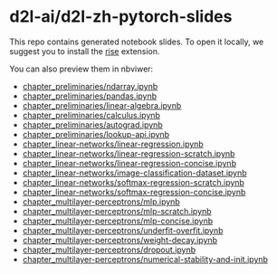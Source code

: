 # d2l-ai/d2l-zh-pytorch-slides

This repo contains generated notebook slides. To open it locally, we suggest you to install the [rise](https://rise.readthedocs.io/en/stable/) extension.

You can also preview them in nbviwer:
 - [chapter_preliminaries/ndarray.ipynb](https://nbviewer.jupyter.org/format/slides/github/d2l-ai/d2l-zh-pytorch-slides/blob/main/chapter_preliminaries/ndarray.ipynb)
 - [chapter_preliminaries/pandas.ipynb](https://nbviewer.jupyter.org/format/slides/github/d2l-ai/d2l-zh-pytorch-slides/blob/main/chapter_preliminaries/pandas.ipynb)
 - [chapter_preliminaries/linear-algebra.ipynb](https://nbviewer.jupyter.org/format/slides/github/d2l-ai/d2l-zh-pytorch-slides/blob/main/chapter_preliminaries/linear-algebra.ipynb)
 - [chapter_preliminaries/calculus.ipynb](https://nbviewer.jupyter.org/format/slides/github/d2l-ai/d2l-zh-pytorch-slides/blob/main/chapter_preliminaries/calculus.ipynb)
 - [chapter_preliminaries/autograd.ipynb](https://nbviewer.jupyter.org/format/slides/github/d2l-ai/d2l-zh-pytorch-slides/blob/main/chapter_preliminaries/autograd.ipynb)
 - [chapter_preliminaries/lookup-api.ipynb](https://nbviewer.jupyter.org/format/slides/github/d2l-ai/d2l-zh-pytorch-slides/blob/main/chapter_preliminaries/lookup-api.ipynb)
 - [chapter_linear-networks/linear-regression.ipynb](https://nbviewer.jupyter.org/format/slides/github/d2l-ai/d2l-zh-pytorch-slides/blob/main/chapter_linear-networks/linear-regression.ipynb)
 - [chapter_linear-networks/linear-regression-scratch.ipynb](https://nbviewer.jupyter.org/format/slides/github/d2l-ai/d2l-zh-pytorch-slides/blob/main/chapter_linear-networks/linear-regression-scratch.ipynb)
 - [chapter_linear-networks/linear-regression-concise.ipynb](https://nbviewer.jupyter.org/format/slides/github/d2l-ai/d2l-zh-pytorch-slides/blob/main/chapter_linear-networks/linear-regression-concise.ipynb)
 - [chapter_linear-networks/image-classification-dataset.ipynb](https://nbviewer.jupyter.org/format/slides/github/d2l-ai/d2l-zh-pytorch-slides/blob/main/chapter_linear-networks/image-classification-dataset.ipynb)
 - [chapter_linear-networks/softmax-regression-scratch.ipynb](https://nbviewer.jupyter.org/format/slides/github/d2l-ai/d2l-zh-pytorch-slides/blob/main/chapter_linear-networks/softmax-regression-scratch.ipynb)
 - [chapter_linear-networks/softmax-regression-concise.ipynb](https://nbviewer.jupyter.org/format/slides/github/d2l-ai/d2l-zh-pytorch-slides/blob/main/chapter_linear-networks/softmax-regression-concise.ipynb)
 - [chapter_multilayer-perceptrons/mlp.ipynb](https://nbviewer.jupyter.org/format/slides/github/d2l-ai/d2l-zh-pytorch-slides/blob/main/chapter_multilayer-perceptrons/mlp.ipynb)
 - [chapter_multilayer-perceptrons/mlp-scratch.ipynb](https://nbviewer.jupyter.org/format/slides/github/d2l-ai/d2l-zh-pytorch-slides/blob/main/chapter_multilayer-perceptrons/mlp-scratch.ipynb)
 - [chapter_multilayer-perceptrons/mlp-concise.ipynb](https://nbviewer.jupyter.org/format/slides/github/d2l-ai/d2l-zh-pytorch-slides/blob/main/chapter_multilayer-perceptrons/mlp-concise.ipynb)
 - [chapter_multilayer-perceptrons/underfit-overfit.ipynb](https://nbviewer.jupyter.org/format/slides/github/d2l-ai/d2l-zh-pytorch-slides/blob/main/chapter_multilayer-perceptrons/underfit-overfit.ipynb)
 - [chapter_multilayer-perceptrons/weight-decay.ipynb](https://nbviewer.jupyter.org/format/slides/github/d2l-ai/d2l-zh-pytorch-slides/blob/main/chapter_multilayer-perceptrons/weight-decay.ipynb)
 - [chapter_multilayer-perceptrons/dropout.ipynb](https://nbviewer.jupyter.org/format/slides/github/d2l-ai/d2l-zh-pytorch-slides/blob/main/chapter_multilayer-perceptrons/dropout.ipynb)
 - [chapter_multilayer-perceptrons/numerical-stability-and-init.ipynb](https://nbviewer.jupyter.org/format/slides/github/d2l-ai/d2l-zh-pytorch-slides/blob/main/chapter_multilayer-perceptrons/numerical-stability-and-init.ipynb)